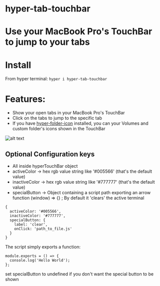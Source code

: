 hyper-tab-touchbar
======

# Use your MacBook Pro's TouchBar to jump to your tabs

# Install

From hyper terminal: `hyper i hyper-tab-touchbar`

# Features:

- Show your open tabs in your MacBook Pro's TouchBar
- Click on the tabs to jump to the specific tab
- If you have [hyper-folder-icon](https://github.com/moimart/hyper-folder-icon) installed, you can your Volumes and custom folder's icons shown in the TouchBar

![alt text](https://i.imgur.com/2pnvB1w.jpg)

## Optional Configuration keys

- All inside hyperTouchBar object
- activeColor -> hex rgb value string like '#005566' (that's the default value)
- inactiveColor -> hex rgb value string like '#777777' (that's the default value)
- specialButton -> Object containing a script path exporting an arrow function (window) => {} ; By default it 'clears' the active terminal

```
{
  activeColor: '#005566',
  inactiveColor: '#777777',
  specialButton: {
    label: 'clear',
    onClick: 'path_to_file.js'
  }
}
```

The script simply exports a function:

```
module.exports = () => {
  console.log('Hello World');
};
```

set specialButton to undefined if you don't want the special button to be shown

